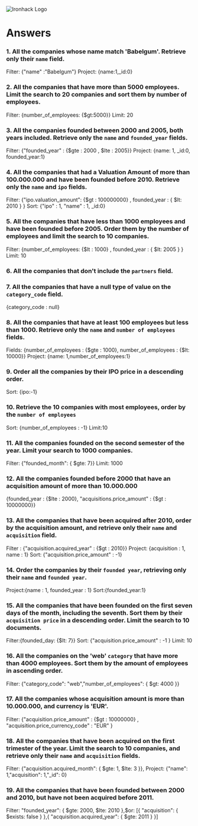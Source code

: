 ![Ironhack Logo](https://i.imgur.com/1QgrNNw.png)

# Answers

### 1. All the companies whose name match 'Babelgum'. Retrieve only their `name` field.

Filter: {"name" :"Babelgum"}
Project: {name:1,\_id:0}

### 2. All the companies that have more than 5000 employees. Limit the search to 20 companies and sort them by **number of employees**.

Filter: {number_of_employees: {$gt:5000}}
Limit: 20

### 3. All the companies founded between 2000 and 2005, both years included. Retrieve only the `name` and `founded_year` fields.

Filter: {"founded_year" : {$gte : 2000 , $lte : 2005}}
Project: {name: 1, \_id:0, founded_year:1}

### 4. All the companies that had a Valuation Amount of more than 100.000.000 and have been founded before 2010. Retrieve only the `name` and `ipo` fields.

Filter: {"ipo.valuation_amount": {$gt : 100000000} , founded_year : { $lt: 2010 } }
Sort: {"ipo" : 1, "name" : 1, \_id:0}

### 5. All the companies that have less than 1000 employees and have been founded before 2005. Order them by the number of employees and limit the search to 10 companies.

Filter: {number_of_employees: {$lt : 1000} , founded_year : { $lt: 2005 } }
Limit: 10

### 6. All the companies that don't include the `partners` field.

<!-- Your Code Goes Here -->

### 7. All the companies that have a null type of value on the `category_code` field.

{category_code : null}

### 8. All the companies that have at least 100 employees but less than 1000. Retrieve only the `name` and `number of employees` fields.

Fields: {number_of_employees : {$gte : 1000}, number_of_employees : {$lt: 10000}}
Project: {name: 1,number_of_employees:1}

### 9. Order all the companies by their IPO price in a descending order.

Sort: {ipo:-1}

### 10. Retrieve the 10 companies with most employees, order by the `number of employees`

Sort: {number_of_employees : -1}
Limit:10

### 11. All the companies founded on the second semester of the year. Limit your search to 1000 companies.

Filter: {"founded_month": { $gte: 7}}
Limit: 1000

### 12. All the companies founded before 2000 that have an acquisition amount of more than 10.000.000

{founded_year : {$lte : 2000}, "acquisitions.price_amount" : {$gt : 10000000}}

### 13. All the companies that have been acquired after 2010, order by the acquisition amount, and retrieve only their `name` and `acquisition` field.

Filter : {"acquisition.acquired_year" : {$gt : 2010}}
Project: {acquisition : 1, name : 1}
Sort: {"acquisition.price_amount" : -1}

### 14. Order the companies by their `founded year`, retrieving only their `name` and `founded year`.

Project:{name : 1, founded_year : 1}
Sort:{founded_year:1}

### 15. All the companies that have been founded on the first seven days of the month, including the seventh. Sort them by their `acquisition price` in a descending order. Limit the search to 10 documents.

Filter:{founded_day: {$lt: 7}}
Sort: {"acquisition.price_amount" : -1 }
Limit: 10

### 16. All the companies on the 'web' `category` that have more than 4000 employees. Sort them by the amount of employees in ascending order.

Filter: {"category_code": "web","number_of_employees": { $gt: 4000 }}

### 17. All the companies whose acquisition amount is more than 10.000.000, and currency is 'EUR'.

Filter: {"acquisition.price_amount" : {$gt : 10000000} , "acquisition.price_currency_code" : "EUR" }

### 18. All the companies that have been acquired on the first trimester of the year. Limit the search to 10 companies, and retrieve only their `name` and `acquisition` fields.

Filter: {"acquisition.acquired_month": { $gte: 1, $lte: 3 }},
Project: {"name": 1,"acquisition": 1,"\_id": 0}

### 19. All the companies that have been founded between 2000 and 2010, but have not been acquired before 2011.

Filter: "founded_year": { $gte: 2000, $lte: 2010 },$or: [{ "acquisition": { $exists: false } },{ "acquisition.acquired_year": { $gte: 2011 } }]
